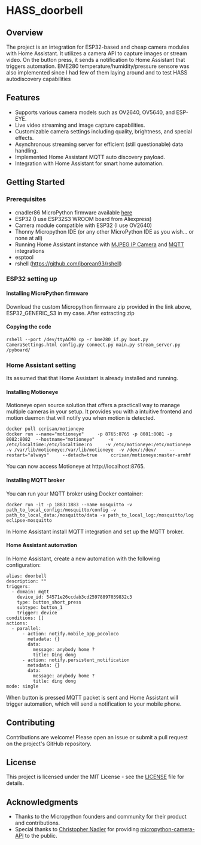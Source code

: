 # HASS_doorbell

## Overview

The project is an integration for ESP32-based and cheap camera modules with Home Assistant. It utilizes a camera API to capture images or stream video. 
On the button press, it sends a notification to Home Assistant that triggers automation.
BME280 temperature/humidity/pressure sensore was also implemented since I had few of them laying around and to 
test HASS autodiscovery capabilities
 

## Features

- Supports various camera models such as OV2640, OV5640, and ESP-EYE.
- Live video streaming and image capture capabilities.
- Customizable camera settings including quality, brightness, and special effects.
- Asynchronous streaming server for efficient (still questionable) data handling.
- Implemented Home Assistant MQTT auto discovery payload.
- Integration with Home Assistant for smart home automation.

## Getting Started

### Prerequisites

- cnadler86 MicroPython firmware available [here](https://github.com/cnadler86/micropython-camera-API/releases/tag/v0.3.0)
- ESP32 (I use ESP32S3 WROOM board from Aliexpress)
- Camera module compatible with ESP32 (I use OV2640)
- Thonny Micropython IDE (or any other MicroPython IDE as you wish... or none at all)
- Running Home Assistant instance with [MJPEG IP Camera](https://www.home-assistant.io/integrations/mjpeg) and [MQTT](https://www.home-assistant.io/integrations/mqtt/) integrations
- esptool
- rshell (https://github.com/jborean93/rshell)

### ESP32 setting up

#### Installing MicroPython firmware

Download the custom Micropython firmware zip provided in the link above, ESP32_GENERIC_S3 in my case. 
After extracting zip 

#### Copying the code

```
rshell --port /dev/ttyACM0 cp -r bme280_if.py boot.py CameraSettings.html config.py connect.py main.py stream_server.py /pyboard/
```


### Home Assistant setting 

Its assumed that that Home Assistant is already installed and running.

#### Installing Motioneye

Motioneye open source solution that offers a practicall way to manage multiple cameras in your setup.
It provides you with a intuitive frontend and motion daemon that will notify you when motion is detected.

```
docker pull ccrisan/motioneye
docker run --name="motioneye"     -p 8765:8765 -p 8081:8081 -p 8082:8082  --hostname="motioneye"     -v /etc/localtime:/etc/localtime:ro     -v /etc/motioneye:/etc/motioneye     -v /var/lib/motioneye:/var/lib/motioneye  -v /dev/:/dev/     --restart="always"     --detach=true     ccrisan/motioneye:master-armhf
```

You can now access Motioneye at http://localhost:8765.

#### Installing MQTT broker

You can run your MQTT broker using Docker container:

```
docker run -it -p 1883:1883 --name mosquitto -v path_to_local_config:/mosquitto/config -v path_to_local_data:/mosquitto/data -v path_to_local_log:/mosquitto/log eclipse-mosquitto
```

In Home Assistant install MQTT integration and set up the MQTT broker.

#### Home Assistant automation

In Home Assistant, create a new automation with the following configuration:

```
alias: doorbell
description: ""
triggers:
  - domain: mqtt
    device_id: 54571e26ccdab3cd25978897039832c3
    type: button_short_press
    subtype: button_1
    trigger: device
conditions: []
actions:
  - parallel:
      - action: notify.mobile_app_pocoloco
        metadata: {}
        data:
          message: anybody home ?
          title: Ding dong
      - action: notify.persistent_notification
        metadata: {}
        data:
          message: anybody home ?
          title: ding dong
mode: single

```

When button is pressed MQTT packet is sent and Home Assistant will trigger automation, 
which will send a notification to your mobile phone.

## Contributing

Contributions are welcome! Please open an issue or submit a pull request on the project's GitHub repository.

## License

This project is licensed under the MIT License - see the [LICENSE](LICENSE) file for details.

## Acknowledgments

- Thanks to the Micropython founders and community for their product and contributions.
- Special thanks to [Christopher Nadler](https://github.com/cnadler86) for providing [micropython-camera-API](https://github.com/cnadler86/micropython-camera-API) to the public.
  